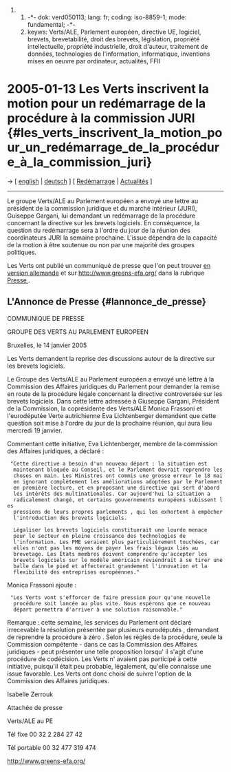 1.  1.  -\*- dok: verd050113; lang: fr; coding: iso-8859-1; mode:
        fundamental; -\*-
    2.  keyws: Verts/ALE, Parlement européen, directive UE, logiciel,
        brevets, brevetabilité, droit des brevets, législation,
        propriété intellectuelle, propriété industrielle, droit
        d\'auteur, traitement de données, technologies de
        l\'information, informatique, inventions mises en oeuvre par
        ordinateur, actualités, FFII

# 2005-01-13 Les Verts inscrivent la motion pour un redémarrage de la procédure à la commission JURI {#les_verts_inscrivent_la_motion_pour_un_redémarrage_de_la_procédure_à_la_commission_juri}

-\> \[ [ english](Verd050113En "wikilink") \| [
deutsch](Verd050113De "wikilink") \] \[ [
Redémarrage](Restart0501Fr "wikilink") \| [
Actualités](SwpatcninoFr "wikilink") \]

------------------------------------------------------------------------

Le groupe Verts/ALE au Parlement européen a envoyé une lettre au
président de la commission juridique et du marché intérieur (JURI),
Guiseppe Gargani, lui demandant un redémarrage de la procédure
concernant la directive sur les brevets logiciels. En conséquence, la
question du redémarrage sera à l\'ordre du jour de la réunion des
coordinateurs JURI la semaine prochaine. L\'issue dépendra de la
capacité de la motion à être soutenue ou non par une majorité des
groupes politiques.

Les Verts ont publié un communiqué de presse que l\'on peut trouver [ en
version allemande](Verd050113De "wikilink") et sur
<http://www.greens-efa.org/> dans la rubrique [Presse
](http://www.greens-efa.org/en/press/detail.php?id=2240&lg=de "wikilink").

## L\'Annonce de Presse {#lannonce_de_presse}

COMMUNIQUE DE PRESSE

GROUPE DES VERTS AU PARLEMENT EUROPEEN

Bruxelles, le 14 janvier 2005

Les Verts demandent la reprise des discussions autour de la directive
sur les brevets logiciels.

Le Groupe des Verts/ALE au Parlement européen a envoyé une lettre à la
Commission des Affaires juridiques du Parlement pour demander la remise
en route de la procédure légale concernant la directive controversée sur
les brevets logiciels. Dans cette lettre adressée à Giuseppe Gargani,
Président de la Commission, la coprésidente des Verts/ALE Monica
Frassoni et l\'eurodéputée Verte autrichienne Eva Lichtenberger
demandent que cette question soit mise à l\'ordre du jour de la
prochaine réunion, qui aura lieu mercredi 19 janvier.

Commentant cette initiative, Eva Lichtenberger, membre de la commission
des Affaires juridiques, a déclaré :

` "Cette directive a besoin d'un nouveau départ : la situation est`\
`  maintenant bloquée au Conseil, et le Parlement devrait reprendre les`\
`  choses en main. Les Ministres ont commis une grosse erreur le 18 mai`\
`  en ignorant complètement les améliorations adoptées par le Parlement`\
`  en première lecture, et en proposant une directive qui sert d'abord`\
`  les intérêts des multinationales. Car aujourd'hui la situation a`\
`  radicalement changé, et certains gouvernements européens subissent les`\
`  pressions de leurs propres parlements , qui les exhortent à empêcher`\
`  l'introduction des brevets logiciels.`

`  Légaliser les brevets logiciels constituerait une lourde menace`\
`  pour le secteur en pleine croissance des technologies de`\
`  l'information. Les PME seraient plus particulièrement touchées, car`\
`  elles n'ont pas les moyens de payer les frais légaux liés au`\
`  brevetage. Les États membres doivent comprendre qu'accepter les`\
`  brevets logiciels sur le modèle américain reviendrait à se tirer une`\
`  balle dans le pied et affecterait grandement l'innovation et la`\
`  flexibilité des entreprises européennes."`

Monica Frassoni ajoute :

` "Les Verts vont s'efforcer de faire pression pour qu'une nouvelle`\
`  procédure soit lancée au plus vite. Nous espérons que ce nouveau`\
`  départ permettra d'arriver à une solution raisonnable."`

Remarque : cette semaine, les services du Parlement ont déclaré
irrecevable la résolution présentée par plusieurs eurodéputés ,
demandant de reprendre la procédure à zéro . Selon les règles de la
procédure, seule la Commission compétente - dans ce cas la Commission
des Affaires juridiques - peut présenter une telle proposition lorsqu\'
il s\'agit d\'une procédure de codécision. Les Verts n\' avaient pas
participé à cette initiative, puisqu\'il était peu probable, légalement,
qu\'elle connaisse une issue favorable. Les Verts ont donc choisi de
suivre l\'option de la Commission des Affaires juridiques.

Isabelle Zerrouk

Attachée de presse

Verts/ALE au PE

Tél fixe 00 32 2 284 27 42

Tél portable 00 32 477 319 474

<http://www.greens-efa.org/>
